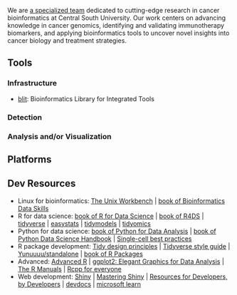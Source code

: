 We are [a specialized team](https://wanglabcsu.github.io/) dedicated to cutting-edge research in cancer bioinformatics at Central South University. Our work centers on advancing knowledge in cancer genomics, identifying and validating immunotherapy biomarkers, and applying bioinformatics tools to uncover novel insights into cancer biology and treatment strategies.

## Tools

### Infrastructure

- [blit](https://github.com/WangLabCSU/blit): Bioinformatics Library for Integrated Tools

### Detection

### Analysis and/or Visualization


## Platforms

## Dev Resources

- Linux for bioinformatics: [The Unix Workbench](https://seankross.com/the-unix-workbench/) | [book of Bioinformatics Data Skills](https://womengovtcollegevisakha.ac.in/departments/Bioinformatics%20Data%20Skills%20Reproducible%20and%20Robust%20Research%20with%20Open%20Source%20Tools%20by%20Vince%20Buffalo.pdf)
- R for data science: [book of R for Data Science](https://r4ds.hadley.nz/) | [book of R4DS](https://bookdown.org/wangminjie/R4DS/) | [tidyverse](https://github.com/tidyverse) | [easystats](https://github.com/easystats) | [tidymodels](https://github.com/tidymodels) | [tidyomics](https://github.com/tidyomics)
- Python for data science: [book of Python for Data Analysis](https://wesmckinney.com/book/) | [book of Python Data Science Handbook](https://jakevdp.github.io/PythonDataScienceHandbook/) | [Single-cell best practices](https://www.sc-best-practices.org/preamble.html)
- R package development: [Tidy design principles](https://design.tidyverse.org/) | [Tidyverse style guide](https://style.tidyverse.org/) | [Yunuuuu/standalone](https://github.com/Yunuuuu/standalone) | [book of R Packages](https://r-pkgs.org/)
- Advanced: [Advanced R](https://adv-r.hadley.nz/) | [ggplot2: Elegant Graphics for Data Analysis](https://ggplot2-book.org/index.html) | [The R Manuals](https://rstudio.github.io/r-manuals/) | [Rcpp for everyone](https://teuder.github.io/rcpp4everyone_en/)
- Web development: [Shiny](https://shiny.posit.co/) | [Mastering Shiny](https://mastering-shiny.org/index.html) | [Resources for Developers,
by Developers](https://developer.mozilla.org/zh-CN/) | [devdocs](https://devdocs.io/html/guides) | [microsoft learn](https://learn.microsoft.com/en-us/)
